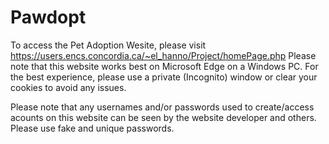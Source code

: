 # Pawdopt

To access the Pet Adoption Wesite, please visit https://users.encs.concordia.ca/~el_hanno/Project/homePage.php 
Please note that this website works best on Microsoft Edge on a Windows PC.
For the best experience, please use a private (Incognito) window or clear your cookies to avoid any issues. 

Please note that any usernames and/or passwords used to create/access acounts on this website can be seen by the website developer and others. Please use fake and unique passwords. 
